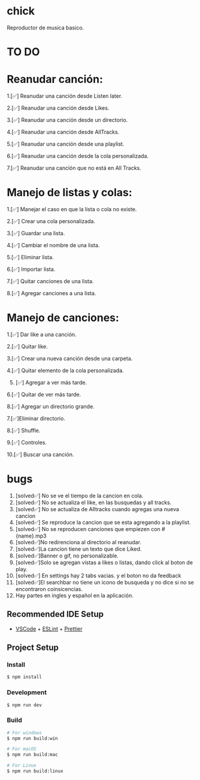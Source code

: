 # chick

Reproductor de musica basico.

# TO DO

# Reanudar canción:

1.[✅] Reanudar una canción desde Listen later.

2.[✅] Reanudar una canción desde Likes.

3.[✅] Reanudar una canción desde un directorio.

4.[✅] Reanudar una canción desde AllTracks.

5.[✅] Reanudar una canción desde una playlist.

6.[✅] Reanudar una canción desde la cola personalizada.

7.[✅] Reanudar una canción que no está en All Tracks.

# Manejo de listas y colas:

1.[✅] Manejar el caso en que la lista o cola no existe.

2.[✅] Crear una cola personalizada.

3.[✅] Guardar una lista.

4.[✅] Cambiar el nombre de una lista.

5.[✅] Eliminar lista.

6.[✅] Importar lista.

7.[✅] Quitar canciones de una lista.

8.[✅] Agregar canciones a una lista.

# Manejo de canciones:

1.[✅] Dar like a una canción.

2.[✅] Quitar like.

3.[✅] Crear una nueva canción desde una carpeta.

4.[✅] Quitar elemento de la cola personalizada.

5. [✅] Agregar a ver más tarde.

6.[✅] Quitar de ver más tarde.

8.[✅] Agregar un directorio grande.

7.[✅]Eliminar directorio.

8.[✅] Shuffle.

9.[✅] Controles.

10.[✅] Buscar una canción.

# bugs

1.  [solved✅] No se ve el tiempo de la cancion en cola.
2.  [solved✅] No se actualiza el like, en las busquedas y all tracks.
3.  [solved✅] No se actualiza de Alltracks cuando agregas una nueva cancion
4.  [solved✅] Se reproduce la cancion que se esta agregando a la playlist.
5.  [solved✅] No se reproducen canciones que empiezen con #{name}.mp3
6.  [solved✅]No redirenciona al directorio al reanudar.
7.  [solved✅]La cancion tiene un texto que dice Liked.
8.  [solved✅]Banner o gif, no personalizable.
9.  [solved✅]Solo se agregan vistas a likes o listas, dando click al boton de play.
10. [solved✅] En settings hay 2 tabs vacias. y el boton no da feedback
11. [solved✅]El searchbar no tiene un icono de busqueda y no dice si no se encontraron coinsicencias.
12. Hay partes en ingles y español en la aplicación.

## Recommended IDE Setup

- [VSCode](https://code.visualstudio.com/) + [ESLint](https://marketplace.visualstudio.com/items?itemName=dbaeumer.vscode-eslint) + [Prettier](https://marketplace.visualstudio.com/items?itemName=esbenp.prettier-vscode)

## Project Setup

### Install

```bash
$ npm install
```

### Development

```bash
$ npm run dev
```

### Build

```bash
# For windows
$ npm run build:win

# For macOS
$ npm run build:mac

# For Linux
$ npm run build:linux
```
